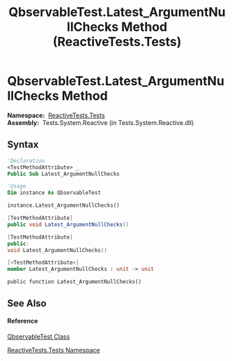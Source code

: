 ﻿---
title: QbservableTest.Latest_ArgumentNullChecks Method  (ReactiveTests.Tests)
TOCTitle: Latest_ArgumentNullChecks Method
ms:assetid: M:ReactiveTests.Tests.QbservableTest.Latest_ArgumentNullChecks
ms:mtpsurl: https://msdn.microsoft.com/en-us/library/reactivetests.tests.qbservabletest.latest_argumentnullchecks(v=VS.103)
ms:contentKeyID: 36620620
ms.date: 06/28/2011
mtps_version: v=VS.103
f1_keywords:
- ReactiveTests.Tests.QbservableTest.Latest_ArgumentNullChecks
dev_langs:
- CSharp
- JScript
- VB
- FSharp
- c++
---

# QbservableTest.Latest\_ArgumentNullChecks Method

**Namespace:**  [ReactiveTests.Tests](hh289046\(v=vs.103\).md)  
**Assembly:**  Tests.System.Reactive (in Tests.System.Reactive.dll)

## Syntax

``` vb
'Declaration
<TestMethodAttribute> _
Public Sub Latest_ArgumentNullChecks
```

``` vb
'Usage
Dim instance As QbservableTest

instance.Latest_ArgumentNullChecks()
```

``` csharp
[TestMethodAttribute]
public void Latest_ArgumentNullChecks()
```

``` c++
[TestMethodAttribute]
public:
void Latest_ArgumentNullChecks()
```

``` fsharp
[<TestMethodAttribute>]
member Latest_ArgumentNullChecks : unit -> unit 
```

``` jscript
public function Latest_ArgumentNullChecks()
```

## See Also

#### Reference

[QbservableTest Class](hh315250\(v=vs.103\).md)

[ReactiveTests.Tests Namespace](hh289046\(v=vs.103\).md)


